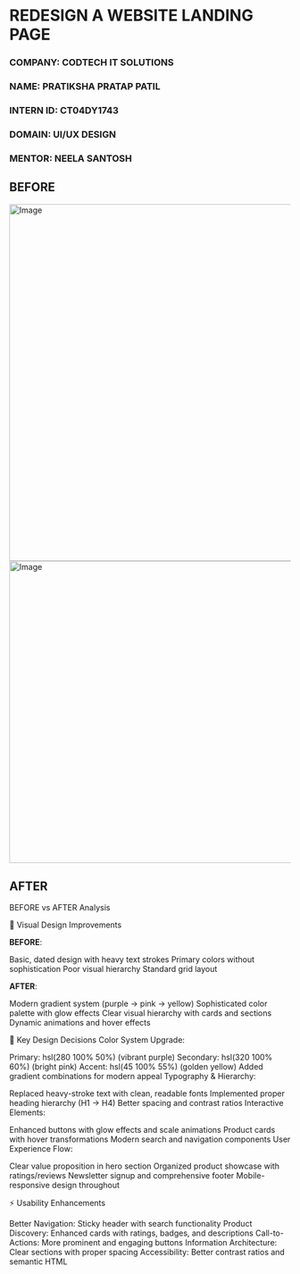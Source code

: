 <H1>
  REDESIGN A WEBSITE LANDING PAGE
</H1>

 <H3> COMPANY: CODTECH IT SOLUTIONS </H3>
  <H3> NAME: PRATIKSHA PRATAP PATIL </H3>
  <H3>INTERN ID: CT04DY1743 </H3>
 <H3> DOMAIN: UI/UX DESIGN</H3>
 <H3> MENTOR: NEELA SANTOSH</H3>
  
<H2>BEFORE </H2>
<img width="1337" height="639" alt="Image" src="https://github.com/user-attachments/assets/75b03618-7bef-4abf-9234-25c824fe2f36" />
<img width="1339" height="541" alt="Image" src="https://github.com/user-attachments/assets/acb72bc4-36db-4b24-9d50-da0af9559607" />

<H2>AFTER</H2>

<p>BEFORE vs AFTER Analysis
  
🎨 Visual Design Improvements

**BEFORE**:

Basic, dated design with heavy text strokes
Primary colors without sophistication
Poor visual hierarchy
Standard grid layout

**AFTER**:

Modern gradient system (purple → pink → yellow)
Sophisticated color palette with glow effects
Clear visual hierarchy with cards and sections
Dynamic animations and hover effects

🔧 Key Design Decisions
Color System Upgrade:

Primary: hsl(280 100% 50%) (vibrant purple)
Secondary: hsl(320 100% 60%) (bright pink)
Accent: hsl(45 100% 55%) (golden yellow)
Added gradient combinations for modern appeal
Typography & Hierarchy:

Replaced heavy-stroke text with clean, readable fonts
Implemented proper heading hierarchy (H1 → H4)
Better spacing and contrast ratios
Interactive Elements:

Enhanced buttons with glow effects and scale animations
Product cards with hover transformations
Modern search and navigation components
User Experience Flow:

Clear value proposition in hero section
Organized product showcase with ratings/reviews
Newsletter signup and comprehensive footer
Mobile-responsive design throughout

⚡ Usability Enhancements

Better Navigation: Sticky header with search functionality
Product Discovery: Enhanced cards with ratings, badges, and descriptions
Call-to-Actions: More prominent and engaging buttons
Information Architecture: Clear sections with proper spacing
Accessibility: Better contrast ratios and semantic HTML</p>

